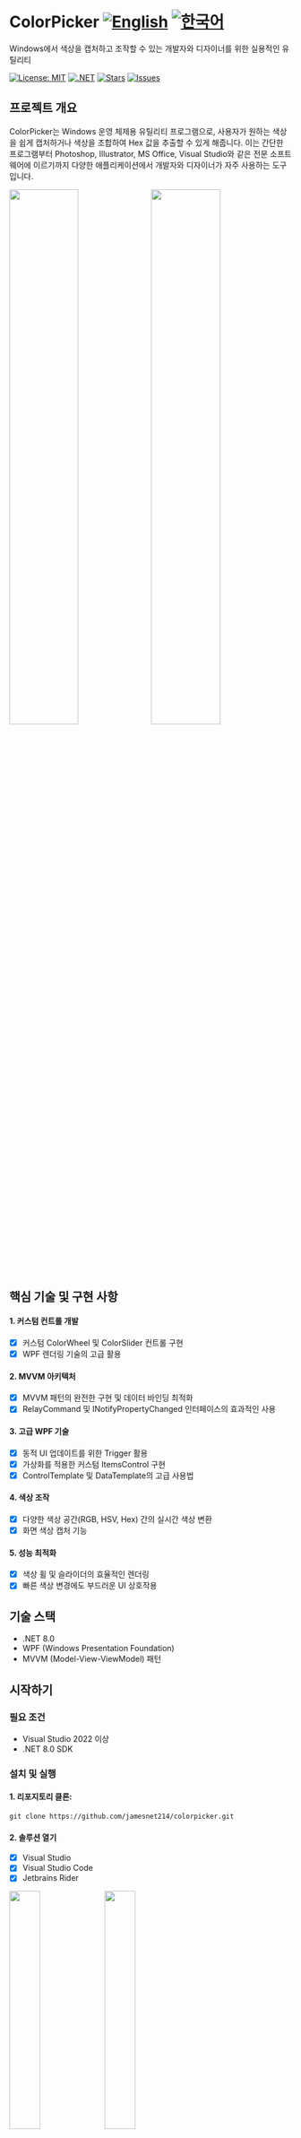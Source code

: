 # ColorPicker [![English](https://img.shields.io/badge/Language-English-blue.svg)](README.md) [![한국어](https://img.shields.io/badge/Language-한국어-red.svg)](README.ko.md)

Windows에서 색상을 캡처하고 조작할 수 있는 개발자와 디자이너를 위한 실용적인 유틸리티

[![License: MIT](https://img.shields.io/badge/License-MIT-yellow.svg)](https://opensource.org/licenses/MIT)
[![.NET](https://img.shields.io/badge/.NET-8.0-blue.svg)](https://dotnet.microsoft.com/download)
[![Stars](https://img.shields.io/github/stars/jamesnet214/colorpicker.svg)](https://github.com/jamesnet214/colorpicker/stargazers)
[![Issues](https://img.shields.io/github/issues/jamesnet214/colorpicker.svg)](https://github.com/jamesnet214/colorpicker/issues)

## 프로젝트 개요
ColorPicker는 Windows 운영 체제용 유틸리티 프로그램으로, 사용자가 원하는 색상을 쉽게 캡처하거나 색상을 조합하여 Hex 값을 추출할 수 있게 해줍니다. 이는 간단한 프로그램부터 Photoshop, Illustrator, MS Office, Visual Studio와 같은 전문 소프트웨어에 이르기까지 다양한 애플리케이션에서 개발자와 디자이너가 자주 사용하는 도구입니다.

<img src="https://github.com/user-attachments/assets/37891327-e967-445e-b2ec-2bc9885b254e" width="49.5%"/>
<img src="https://github.com/user-attachments/assets/f8e136c0-7cfd-4990-bc4b-e3872138f908" width="49.5%"/>

## 핵심 기술 및 구현 사항
#### 1. 커스텀 컨트롤 개발
- [x] 커스텀 ColorWheel 및 ColorSlider 컨트롤 구현
- [x] WPF 렌더링 기술의 고급 활용

#### 2. MVVM 아키텍처
- [x] MVVM 패턴의 완전한 구현 및 데이터 바인딩 최적화
- [x] RelayCommand 및 INotifyPropertyChanged 인터페이스의 효과적인 사용

#### 3. 고급 WPF 기술
- [x] 동적 UI 업데이트를 위한 Trigger 활용
- [x] 가상화를 적용한 커스텀 ItemsControl 구현
- [x] ControlTemplate 및 DataTemplate의 고급 사용법

#### 4. 색상 조작
- [x] 다양한 색상 공간(RGB, HSV, Hex) 간의 실시간 색상 변환
- [x] 화면 색상 캡처 기능

#### 5. 성능 최적화
- [x] 색상 휠 및 슬라이더의 효율적인 렌더링
- [x] 빠른 색상 변경에도 부드러운 UI 상호작용

## 기술 스택
- .NET 8.0
- WPF (Windows Presentation Foundation)
- MVVM (Model-View-ViewModel) 패턴

## 시작하기
### 필요 조건
- Visual Studio 2022 이상
- .NET 8.0 SDK

### 설치 및 실행
#### 1. 리포지토리 클론:
```
git clone https://github.com/jamesnet214/colorpicker.git
```
#### 2. 솔루션 열기
- [x] Visual Studio
- [x] Visual Studio Code
- [x] Jetbrains Rider

<img src="https://github.com/user-attachments/assets/af70f422-7057-4e77-a54d-042ee8358d2a" width="33%"/>
<img src="https://github.com/user-attachments/assets/e4feaa10-a107-4b58-8d13-1d8be620ec62" width="33%"/>
<img src="https://github.com/user-attachments/assets/5ff487f6-55e4-43e1-9abf-f8d419ee6943" width="33%"/>

#### 3. 빌드 및 실행
- [x] Windows 11 권장

## 사용 방법
1. ColorPicker 애플리케이션 실행
2. 색상 휠이나 슬라이더를 사용하여 색상 선택
3. 스포이트 도구를 사용하여 화면에서 색상 캡처
4. 선택한 색상의 Hex, RGB 또는 HSV 값 확인 및 복사

## 기여하기
프로젝트 개선에 기여하고 싶으시다면 Pull Request를 보내주세요. 모든 형태의 기여를 환영합니다!

## 라이선스
이 프로젝트는 MIT 라이선스 하에 배포됩니다. 자세한 내용은 [LICENSE](https://github.com/jamesnet214/colorpicker/blob/main/LICENSE) 파일을 참조하세요.

## 연락처
- 웹사이트: https://jamesnet.dev
- 이메일: james@jamesnet.dev, vickyqu115@hotmail.com

ColorPicker로 색상 조작 기술을 탐험하고 여러분의 프로젝트에 적용해보세요!
